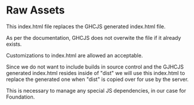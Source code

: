 # Raw Assets

This index.html file replaces the GHCJS generated index.html file.

As per the documentation, GHCJS does not overwite the file if it already exists.

Customizations to index.html are allowed an acceptable.

Since we do not want to include builds in source control and the GJHCJS
generated index.html resides inside of "dist" we will use this index.html
to replace the generated one when "dist" is copied over for use by the server.

This is necessary to manage any special JS dependencies, in our case for
Foundation.
